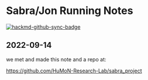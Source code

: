 # Sabra/Jon Running Notes

[![hackmd-github-sync-badge](https://hackmd.io/3Wjr9TODTGGb-7L51URGZQ/badge)](https://hackmd.io/3Wjr9TODTGGb-7L51URGZQ)


## 2022-09-14

we met and made this note and a repo at: 

https://github.com/HuMoN-Research-Lab/sabra_project